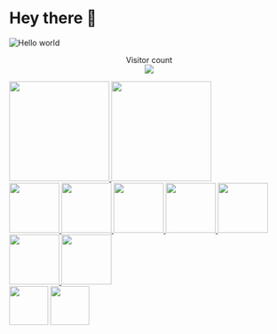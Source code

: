 
# Hey there :wave:

<img src="https://raw.githubusercontent.com/sagar-viradiya/sagar-viradiya/master/resources/banner.png" alt="Hello world">

<p align="center"> 
  Visitor count<br>
  <img src="https://profile-counter.glitch.me/DiegoJustino-lab1/count.svg" />
</p>

<!--
**DiegoJustino-lab1/DiegoJustino-lab1** is a ✨ _special_ ✨ repository because its `README.md` (this file) appears on your GitHub profile.

Here are some ideas to get you started:

- 🔭 I’m currently working on ...
 🌱 I’m currently learning languages ​​for embedded systems and eletronic systems
- 👯 I’m looking to collaborate on ...
- 🤔 I’m looking for help with ...
- 💬 Ask me about ...
📫 How to reach me: diegojsilva01@outlook.com
- 😄 Pronouns: ...
- ⚡ Fun fact: ...
-->

<div>
<a href="https://github.com/DiegoJustino-lab1">
<img height="180em" src="https://github-readme-stats.vercel.app/api?username=DiegoJustino-lab1&theme=dark&show_icons=true">
  <img height="180em"src="https://github-readme-stats.vercel.app/api/top-langs/?username=DiegoJustino-lab1&hide=html,python&theme=dark"/>
</div>

<div>
<img height="90em" src="https://upload.wikimedia.org/wikipedia/commons/thumb/1/18/C_Programming_Language.svg/1200px-C_Programming_Language.svg.png"/>
<img height="90em" src="https://upload.wikimedia.org/wikipedia/commons/thumb/1/18/ISO_C%2B%2B_Logo.svg/683px-ISO_C%2B%2B_Logo.svg.png"/>

  
<img height="90em" src="https://s3.dualstack.us-east-2.amazonaws.com/pythondotorg-assets/media/community/logos/python-logo-only.png"/>   


<img height="90em" src="https://upload.wikimedia.org/wikipedia/commons/thumb/5/51/Android_Studio_Logo_2024.svg/1200px-Android_Studio_Logo_2024.svg.png"/>
<img height="90em" src="https://assets.exercism.io/tracks/x86-64-assembly-hex-turquoise.png"/>
 <img height="90em" src="https://5.imimg.com/data5/SELLER/Default/2023/12/369981375/LG/VW/AF/195873594/ad-logo-vertical-light-bg-500x500.png"/>
<img height="90em" src="https://cdn.icon-icons.com/icons2/2699/PNG/512/postgresql_vertical_logo_icon_168900.png"/>
<!--<img height="90em" src="https://i.redd.it/tu3gt6ysfxq71.png"/>-->
</div>

<div>  <a href="mailto:diegojsilva01@outlook.com"><img height="70em "src="https://img.shields.io/badge/Microsoft_Outlook-0078D4?style=for-the-badge&logo=microsoft-outlook&logoColor=white" target="_blank"></a> 
 <a href="https://www.linkedin.com/in/diego-justino-849b201b8 " target="blank"><img height="70em" src="https://img.shields.io/badge/LinkedIn-0077B5?style=for-the-badge&logo=linkedin&logoColor=white" target="_blank"></a>   </div>
